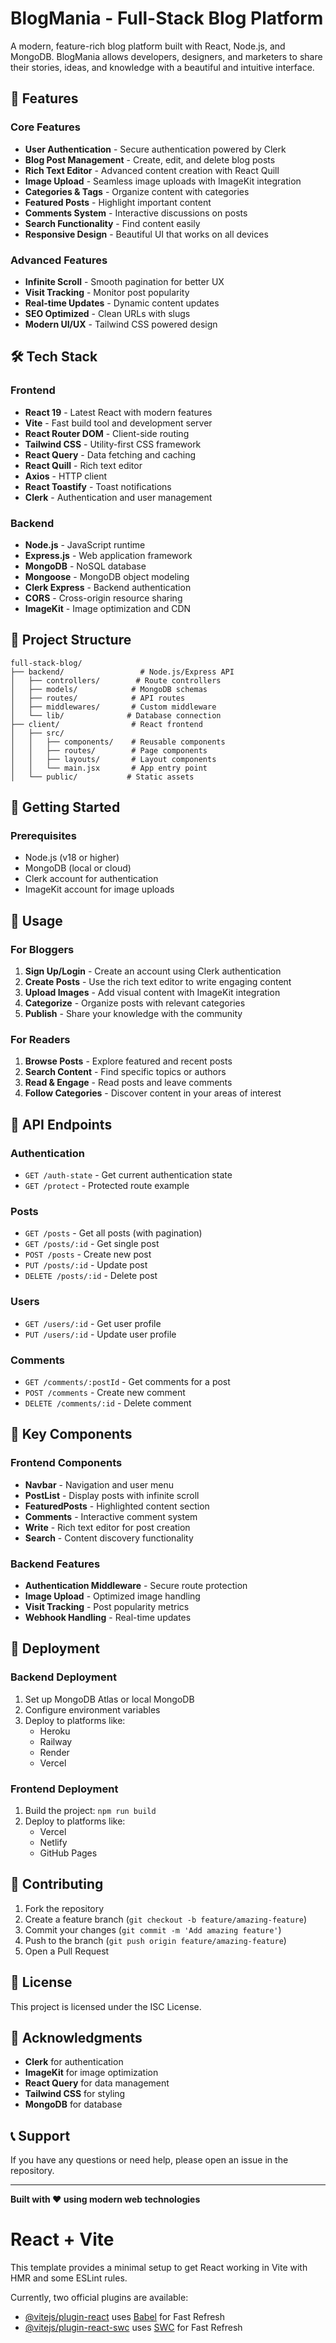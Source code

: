 # BlogMania - Full-Stack Blog Platform

A modern, feature-rich blog platform built with React, Node.js, and MongoDB. BlogMania allows developers, designers, and marketers to share their stories, ideas, and knowledge with a beautiful and intuitive interface.

## 🚀 Features

### Core Features

- **User Authentication** - Secure authentication powered by Clerk
- **Blog Post Management** - Create, edit, and delete blog posts
- **Rich Text Editor** - Advanced content creation with React Quill
- **Image Upload** - Seamless image uploads with ImageKit integration
- **Categories & Tags** - Organize content with categories
- **Featured Posts** - Highlight important content
- **Comments System** - Interactive discussions on posts
- **Search Functionality** - Find content easily
- **Responsive Design** - Beautiful UI that works on all devices

### Advanced Features

- **Infinite Scroll** - Smooth pagination for better UX
- **Visit Tracking** - Monitor post popularity
- **Real-time Updates** - Dynamic content updates
- **SEO Optimized** - Clean URLs with slugs
- **Modern UI/UX** - Tailwind CSS powered design

## 🛠️ Tech Stack

### Frontend

- **React 19** - Latest React with modern features
- **Vite** - Fast build tool and development server
- **React Router DOM** - Client-side routing
- **Tailwind CSS** - Utility-first CSS framework
- **React Query** - Data fetching and caching
- **React Quill** - Rich text editor
- **Axios** - HTTP client
- **React Toastify** - Toast notifications
- **Clerk** - Authentication and user management

### Backend

- **Node.js** - JavaScript runtime
- **Express.js** - Web application framework
- **MongoDB** - NoSQL database
- **Mongoose** - MongoDB object modeling
- **Clerk Express** - Backend authentication
- **CORS** - Cross-origin resource sharing
- **ImageKit** - Image optimization and CDN

## 📁 Project Structure

```
full-stack-blog/
├── backend/                 # Node.js/Express API
│   ├── controllers/        # Route controllers
│   ├── models/            # MongoDB schemas
│   ├── routes/            # API routes
│   ├── middlewares/       # Custom middleware
│   └── lib/              # Database connection
├── client/                # React frontend
│   ├── src/
│   │   ├── components/    # Reusable components
│   │   ├── routes/        # Page components
│   │   ├── layouts/       # Layout components
│   │   └── main.jsx       # App entry point
│   └── public/           # Static assets
```

## 🚀 Getting Started

### Prerequisites

- Node.js (v18 or higher)
- MongoDB (local or cloud)
- Clerk account for authentication
- ImageKit account for image uploads

## 📖 Usage

### For Bloggers

1. **Sign Up/Login** - Create an account using Clerk authentication
2. **Create Posts** - Use the rich text editor to write engaging content
3. **Upload Images** - Add visual content with ImageKit integration
4. **Categorize** - Organize posts with relevant categories
5. **Publish** - Share your knowledge with the community

### For Readers

1. **Browse Posts** - Explore featured and recent posts
2. **Search Content** - Find specific topics or authors
3. **Read & Engage** - Read posts and leave comments
4. **Follow Categories** - Discover content in your areas of interest

## 🔧 API Endpoints

### Authentication

- `GET /auth-state` - Get current authentication state
- `GET /protect` - Protected route example

### Posts

- `GET /posts` - Get all posts (with pagination)
- `GET /posts/:id` - Get single post
- `POST /posts` - Create new post
- `PUT /posts/:id` - Update post
- `DELETE /posts/:id` - Delete post

### Users

- `GET /users/:id` - Get user profile
- `PUT /users/:id` - Update user profile

### Comments

- `GET /comments/:postId` - Get comments for a post
- `POST /comments` - Create new comment
- `DELETE /comments/:id` - Delete comment

## 🎨 Key Components

### Frontend Components

- **Navbar** - Navigation and user menu
- **PostList** - Display posts with infinite scroll
- **FeaturedPosts** - Highlighted content section
- **Comments** - Interactive comment system
- **Write** - Rich text editor for post creation
- **Search** - Content discovery functionality

### Backend Features

- **Authentication Middleware** - Secure route protection
- **Image Upload** - Optimized image handling
- **Visit Tracking** - Post popularity metrics
- **Webhook Handling** - Real-time updates

## 🚀 Deployment

### Backend Deployment

1. Set up MongoDB Atlas or local MongoDB
2. Configure environment variables
3. Deploy to platforms like:
   - Heroku
   - Railway
   - Render
   - Vercel

### Frontend Deployment

1. Build the project: `npm run build`
2. Deploy to platforms like:
   - Vercel
   - Netlify
   - GitHub Pages

## 🤝 Contributing

1. Fork the repository
2. Create a feature branch (`git checkout -b feature/amazing-feature`)
3. Commit your changes (`git commit -m 'Add amazing feature'`)
4. Push to the branch (`git push origin feature/amazing-feature`)
5. Open a Pull Request

## 📝 License

This project is licensed under the ISC License.

## 🙏 Acknowledgments

- **Clerk** for authentication
- **ImageKit** for image optimization
- **React Query** for data management
- **Tailwind CSS** for styling
- **MongoDB** for database

## 📞 Support

If you have any questions or need help, please open an issue in the repository.

---

**Built with ❤️ using modern web technologies**

# React + Vite

This template provides a minimal setup to get React working in Vite with HMR and some ESLint rules.

Currently, two official plugins are available:

- [@vitejs/plugin-react](https://github.com/vitejs/vite-plugin-react/blob/main/packages/plugin-react/README.md) uses [Babel](https://babeljs.io/) for Fast Refresh
- [@vitejs/plugin-react-swc](https://github.com/vitejs/vite-plugin-react-swc) uses [SWC](https://swc.rs/) for Fast Refresh
